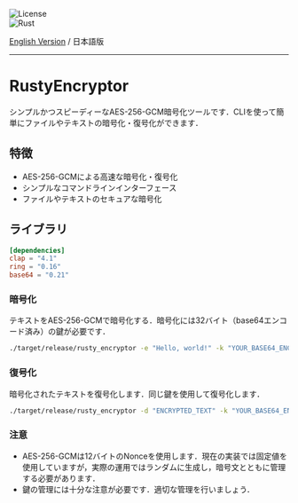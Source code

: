![License](https://img.shields.io/badge/license-MIT-green)<br>
![Rust](https://img.shields.io/badge/Rust-1.80.1-orange?style=flat-square&logo=rust)

[English Version](https://github.com/Atamol/RustyEncryptor/blob/main/README.en.md) / 日本語版

---

# RustyEncryptor

シンプルかつスピーディーなAES-256-GCM暗号化ツールです．CLIを使って簡単にファイルやテキストの暗号化・復号化ができます．  

## 特徴
- AES-256-GCMによる高速な暗号化・復号化
- シンプルなコマンドラインインターフェース
- ファイルやテキストのセキュアな暗号化

## ライブラリ

```toml
[dependencies]
clap = "4.1"
ring = "0.16"
base64 = "0.21"
```

### 暗号化

テキストをAES-256-GCMで暗号化する．暗号化には32バイト（base64エンコード済み）の鍵が必要です．

```bash
./target/release/rusty_encryptor -e "Hello, world!" -k "YOUR_BASE64_ENCODED_32_BYTE_KEY"
```

### 復号化

暗号化されたテキストを復号化します．同じ鍵を使用して復号化します．

```bash
./target/release/rusty_encryptor -d "ENCRYPTED_TEXT" -k "YOUR_BASE64_ENCODED_32_BYTE_KEY"
```

### 注意
- AES-256-GCMは12バイトのNonceを使用します．現在の実装では固定値を使用していますが，実際の運用ではランダムに生成し，暗号文とともに管理する必要があります．
- 鍵の管理には十分な注意が必要です．適切な管理を行いましょう．
